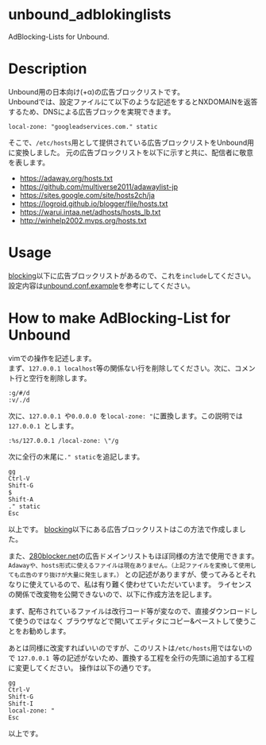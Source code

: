 # unbound_adblokinglists

AdBlocking-Lists for Unbound.  

# Description

Unbound用の日本向け(+α)の広告ブロックリストです。  
Unboundでは、設定ファイルにて以下のような記述をするとNXDOMAINを返答するため、DNSによる広告ブロックを実現できます。

    local-zone: "googleadservices.com." static

そこで、`/etc/hosts`用として提供されている広告ブロックリストをUnbound用に変換しました。
元の広告ブロックリストを以下に示すと共に、配信者に敬意を表します。

- https://adaway.org/hosts.txt
- https://github.com/multiverse2011/adawaylist-jp
- https://sites.google.com/site/hosts2ch/ja
- https://logroid.github.io/blogger/file/hosts.txt
- https://warui.intaa.net/adhosts/hosts_lb.txt
- http://winhelp2002.mvps.org/hosts.txt

# Usage

[blocking](./blocking/)以下に広告ブロックリストがあるので、これを`include`してください。  
設定内容は[unbound.conf.example](./unbound.conf.example)を参考にしてください。

# How to make AdBlocking-List for Unbound

vimでの操作を記述します。  
まず、`127.0.0.1 localhost`等の関係ない行を削除してください。次に、コメント行と空行を削除します。

    :g/#/d
    :v/./d

次に、`127.0.0.1 `や`0.0.0.0 `を`local-zone: "`に置換します。この説明では`127.0.0.1 `とします。

    :%s/127.0.0.1 /local-zone: \"/g

次に全行の末尾に`." static`を追記します。

    gg
    Ctrl-V
    Shift-G
    $
    Shift-A
    ." static
    Esc

以上です。
[blocking](./blocking/)以下にある広告ブロックリストはこの方法で作成しました。

また、[280blocker.net](https://280blocker.net/download/)の広告ドメインリストもほぼ同様の方法で使用できます。
`Adawayや、hosts形式に使えるファイルは現在ありません。（上記ファイルを変換して使用しても広告のすり抜けが大量に発生します。）`
との記述がありますが、使ってみるとそれなりに使えているので、私は有り難く使わせていただいています。
ライセンスの関係で改変物を公開できないので、以下に作成方法を記します。

まず、配布されているファイルは改行コード等が変なので、直接ダウンロードして使うのではなく
ブラウザなどで開いてエディタにコピー&ペーストして使うことをお勧めします。

あとは同様に改変すればいいのですが、このリストは`/etc/hosts`用ではないので
`127.0.0.1 `等の記述がないため、置換する工程を全行の先頭に追加する工程に変更してください。
操作は以下の通りです。

    gg
    Ctrl-V
    Shift-G
    Shift-I
    local-zone: "
    Esc

以上です。
